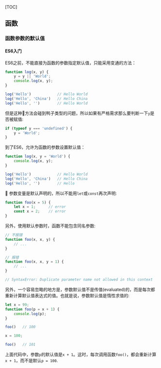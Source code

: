 [TOC]

## 函数

### 函数参数的默认值

#### ES6入门

ES6之前，不能直接为函数的参数指定默认值，只能采用变通的方法：

```javascript
function log(x, y) {
    y = y || 'World';
    console.log(x, y);
}

log('Hello')            // Hello World
log('Hello', 'China')   // Hello China
log('Hello', '')        // Hello World
```

但是这种方法会碰到鸭子类型的问题，所以如果有严格需求那么要判断一下`y`是否被赋值:

```javascript
if (typeof y === 'undefined') {
    y = 'World';
}
```

到了ES6，允许为函数的参数设置默认值：

```javascript
function log(x, y = 'World') {
    console.log(x, y);
}

log('Hello')            // Hello World
log('Hello', 'China')   // Hello China
log('Hello', '')        // Hello
```

参数变量是默认声明的，所以不能用`let`或`const`再次声明:

```javascript
function foo(x = 5) {
    let x = 1;      // error
    const x = 2;    // error
}
```

另外，使用默认参数时，函数不能包含同名参数:

```javascript
// 不报错
function foo(x, x, y) {
    // ...
}

// 报错
function foo(x, x, y = 1) {
    // ...
}

// SyntaxError: Duplicate parameter name not allowed in this context
```

另外，一个容易忽略的地方是，参数默认值不是传值(evaluated)的，而是每次都重新计算默认值表达式的值。也就是说，参数默认值是惰性求值的:

```javascript
let x = 99;
function foo(p = x + 1) {
    console.log(p);
}

foo()   // 100

x = 100;

foo()   // 101
```

上面代码中，参数`p`的默认值是`x + 1`。这时，每次调用函数`foo()`，都会重新计算`x + 1`，而不是默认`p = 100`.

